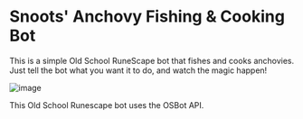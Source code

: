 # Snoots' Anchovy Fishing & Cooking Bot

This is a simple Old School RuneScape bot that fishes and cooks anchovies.
Just tell the bot what you want it to do, and watch the magic happen!

![image](https://user-images.githubusercontent.com/79603829/113925962-78ab8400-97a0-11eb-8fb4-1802a981268c.png)

This Old School Runescape bot uses the OSBot API.
